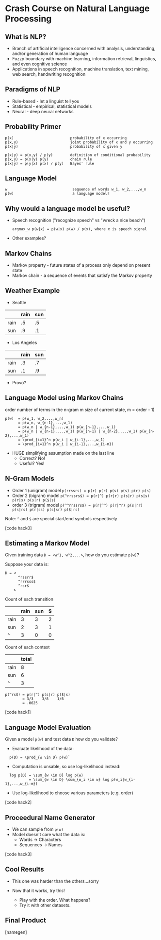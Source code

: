 # Crash Course on Natural Language Processing

## What is NLP?

* Branch of artificial intelligence concerned with analysis, understanding, and/or generation of human language
* Fuzzy boundary with machine learning, information retrieval, linguistics, and even cognitive science
* Applications in speech recognition, machine translation, text mining, web search, handwriting recognition

## Paradigms of NLP

* Rule-based  - let a linguist tell you
* Statistical - empirical, statistical models
* Neural      - deep neural networks

## Probability Primer
```
p(x)                          probability of x occurring
p(x,y)                        joint probability of x and y occurring
p(x|y)                        probability of x given y

p(x|y) = p(x,y) / p(y)        definition of conditional probability
p(x,y) = p(x|y) p(y)          chain rule
p(x|y) = p(y|x) p(x) / p(y)   Bayes' rule
```

## Language Model
```
w                              sequence of words w_1, w_2,...,w_n
p(w)                           a language model!
```

## Why would a language model be useful?
* Speech recognition ("recognize speech" vs "wreck a nice beach")

  `argmax_w p(w|x) = p(w|x) p(w) / p(x), where x is speech signal`

* Other examples?

## Markov Chains

* Markov property - future states of a process only depend on present state
* Markov chain - a sequence of events that satisfy the Markov property

## Weather Example

* Seattle

|      | rain | sun |
| ---- | ---- | --- |
| rain | .5   | .5  |
| sun  | .9   | .1  |

* Los Angeles

|      | rain | sun |
| ---- | ---- | --- |
| rain | .3   | .7  |
| sun  | .1   | .9  |

* Provo?

## Language Model using Markov Chains
order     number of terms in the n-gram
m         size of current state, m = order - 1)
```
p(w)  = p(w_1, w_2,...,w_n)
      = p(w_n, w_{n-1},...,w_1)
      = p(w_n | w_{n-1},...,w_1) p(w_{n-1},...,w_1)
      = p(w_n | w_{n-1},...,w_1) p(w_{n-1} | w_{n-2},...,w_1) p(w_{n-2},...,w_1)
      = \prod_{i=1}^n p(w_i | w_{i-1},...,w_1)
      = \prod_{i=1}^n p(w_i | w_{i-1},...,w_{i-m})
```
* HUGE simplifying assumption made on the last line
  * Correct? No!
  * Useful? Yes!

## N-Gram Models
* Order 1 (unigram) model
`p(rrssrs) = p(r) p(r) p(s) p(s) p(r) p(s)`
* Order 2 (bigram) model
`p(^rrssrs$) = p(r|^) p(r|r) p(s|r) p(s|s) p(r|s) p(s|r) p($|s)`
* order 3 (trigram) model
`p(^^rrssrs$) = p(r|^^) p(r|^r) p(s|rr) p(s|rs) p(r|ss) p(s|sr) p($|rs)`


Note: `^` and `$` are special start/end symbols respectively

[code hack0]

## Estimating a Markov Model

Given training data `D = <w^1, w^2,...>`, how do you estimate `p(w)`?

Suppose your data is:
```
D = <
      ^rssrr$
      ^rrrsss$
      ^rsr$
    >
```

Count of each transition

|      | rain | sun | $ |
| ---- | ---- | --- | - |
| rain | 3    | 3   | 2 |
| sun  | 2    | 3   | 1 |
| ^    | 3    | 0   | 0 |

Count of each context

|      | total |
| ---- | ----- |
| rain | 8     |
| sun  | 6     |
| ^    | 3     |

```
p(^rs$) = p(r|^) p(s|r) p($|s)
        = 3/3    3/8    1/6
        = .0625
```

[code hack1]

## Language Model Evaluation

Given a model `p(w)` and test data `D` how do you validate?

* Evaluate likelihood of the data:
```
  p(D) = \prod_{w \in D} p(w)`
```
* Computation is unsable, so use log-likelihood instead:
``` 
  log p(D) = \sum_{w \in D} log p(w)
           = \sum_{w \in D} \sum_{w_i \in w} log p(w_i|w_{i-1},...,w_{i-m})
```
* Use log-likelihood to choose various parameters (e.g. order)

[code hack2]

## Proceedural Name Generator

* We can sample from `p(w)`
* Model doesn't care what the data is:
  * Words -> Characters
  * Sequences -> Names

[code hack3]

## Cool Results

* This one was harder than the others...sorry

* Now that it works, try this!
  * Play with the order. What happens?
  * Try it with other datasets.

## Final Product

[namegen]
